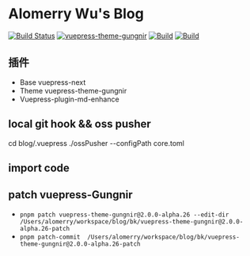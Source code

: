 # Alomerry Wu's Blog

[![Build Status](https://ci.alomerry.com/buildStatus/icon?job=vuepress-blog)](https://ci.alomerry.com/job/vuepress-blog/)
[![vuepress-theme-gungnir](https://img.shields.io/badge/Vuepress--theme-Gungnir--V2-lightgrey?logo=vuedotjs&color=blue)](https://github.com/Renovamen/vuepress-theme-gungnir)
[![Build](https://uptime.alomerry.com/api/badge/7/ping/24?color=pink)](https://uptime.alomerry.com/status/dashboard)
[![Build](https://uptime.alomerry.com/api/badge/7/upTime/24h?color=green)](https://uptime.alomerry.com/status/dashboard)

## 插件

- Base vuepress-next
- Theme vuepress-theme-gungnir
- Vuepress-plugin-md-enhance

## local git hook && oss pusher

cd blog/.vuepress
./ossPusher --configPath core.toml

## import code

## patch vuepress-Gungnir

- `pnpm patch vuepress-theme-gungnir@2.0.0-alpha.26 --edit-dir /Users/alomerry/workspace/blog/bk/vuepress-theme-gungnir@2.0.0-alpha.26-patch`
- `pnpm patch-commit  /Users/alomerry/workspace/blog/bk/vuepress-theme-gungnir@2.0.0-alpha.26-patch`